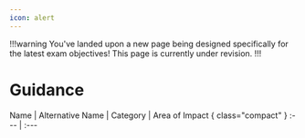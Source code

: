 ```yaml
---
icon: alert
---
```


!!!warning
You've landed upon a new page being designed specifically for the latest exam objectives! This page is currently under revision.
!!!

# Guidance

Name | Alternative Name | Category | Area of Impact { class="compact" }
:--- | :---
